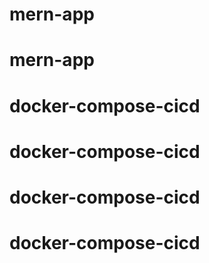 # mern-app
# mern-app
# docker-compose-cicd
# docker-compose-cicd
# docker-compose-cicd
# docker-compose-cicd
